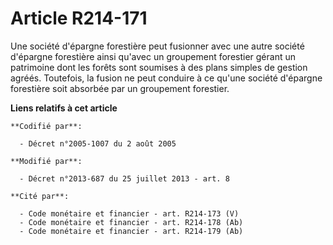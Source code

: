 # Article R214-171

Une société d'épargne forestière peut fusionner avec une autre société d'épargne forestière ainsi qu'avec un groupement
forestier gérant un patrimoine dont les forêts sont soumises à des plans simples de gestion agréés. Toutefois, la fusion ne
peut conduire à ce qu'une société d'épargne forestière soit absorbée par un groupement forestier.

**Liens relatifs à cet article**

	**Codifié par**:

	  - Décret n°2005-1007 du 2 août 2005

	**Modifié par**:

	  - Décret n°2013-687 du 25 juillet 2013 - art. 8

	**Cité par**:

	  - Code monétaire et financier - art. R214-173 (V)
	  - Code monétaire et financier - art. R214-178 (Ab)
	  - Code monétaire et financier - art. R214-179 (Ab)

